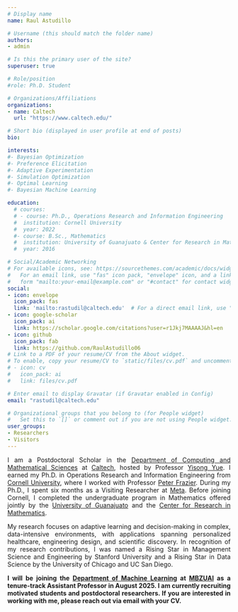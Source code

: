 ```yaml
---
# Display name
name: Raul Astudillo

# Username (this should match the folder name)
authors:
- admin

# Is this the primary user of the site?
superuser: true

# Role/position
#role: Ph.D. Student

# Organizations/Affiliations
organizations:
- name: Caltech
  url: "https://www.caltech.edu/"

# Short bio (displayed in user profile at end of posts)
bio:

interests:
#- Bayesian Optimization
#- Preference Elicitation
#- Adaptive Experimentation
#- Simulation Optimization
#- Optimal Learning
#- Bayesian Machine Learning 

education:
  # courses:
  # - course: Ph.D., Operations Research and Information Engineering
  #  institution: Cornell University
  #  year: 2022
  #- course: B.Sc., Mathematics
  #  institution: University of Guanajuato & Center for Research in Mathematics (Mexico)
  #  year: 2016

# Social/Academic Networking
# For available icons, see: https://sourcethemes.com/academic/docs/widgets/#icons
#   For an email link, use "fas" icon pack, "envelope" icon, and a link in the
#   form "mailto:your-email@example.com" or "#contact" for contact widget.
social:
- icon: envelope
  icon_pack: fas
  link: 'mailto:rastudil@caltech.edu'  # For a direct email link, use "mailto:test@example.org".
- icon: google-scholar
  icon_pack: ai
  link: https://scholar.google.com/citations?user=r1Jkj7MAAAAJ&hl=en
- icon: github
  icon_pack: fab
  link: https://github.com/RaulAstudillo06
# Link to a PDF of your resume/CV from the About widget.
# To enable, copy your resume/CV to `static/files/cv.pdf` and uncomment the lines below.  
# - icon: cv
#   icon_pack: ai
#   link: files/cv.pdf

# Enter email to display Gravatar (if Gravatar enabled in Config)
email: "rastudil@caltech.edu"

# Organizational groups that you belong to (for People widget)
#   Set this to `[]` or comment out if you are not using People widget.  
user_groups:
- Researchers
- Visitors
---
```


<div style="text-align: justify">
<p> </p>
<p> I am a Postdoctoral Scholar in the <a href="https://www.cms.caltech.edu/">Department of Computing and Mathematical Sciences</a> at <a href="https://www.caltech.edu/">Caltech</a>, hosted by Professor <a href="http://www.yisongyue.com/index.php">Yisong Yue</a>. I earned my Ph.D. in Operations Research and Information Engineering from <a href="https://www.cornell.edu/">Cornell University</a>, where I worked with Professor <a href="https://people.orie.cornell.edu/pfrazier/">Peter Frazier</a>. During my Ph.D., I spent six months as a Visiting Researcher at <a href="https://research.facebook.com/">Meta</a>.  Before joining Cornell, I completed the undergraduate program in Mathematics offered jointly by the <a href="http://www.ugto.mx/en/">University of Guanajuato</a> and the <a href="https://www.cimat.mx/en">Center for Research in Mathematics</a>. </p>

<p> My research focuses on adaptive learning and decision-making in complex, data-intensive environments, with applications spanning personalized healthcare, engineering design, and scientific discovery. In recognition of my research contributions, I was named a Rising Star in Management Science and Engineering by Stanford University and a Rising Star in Data Science by the University of Chicago and UC San Diego. </p>

<p><b> I will be joining the <a href="https://mbzuai.ac.ae/research-department/machine-learning-department/">Department of Machine Learning</a> at <a href="https://mbzuai.ac.ae/">MBZUAI</a> as a tenure-track Assistant Professor in August 2025. I am currently recruiting motivated students and postdoctoral researchers. If you are interested in working with me, please reach out via email with your CV. </b></p>
</div>